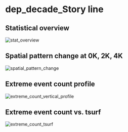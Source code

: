 # dep_decade_Story line
## Statistical overview
![stat_overview](plots/story_line/dep_decade_stat_overview.png)
## Spatial pattern change at 0K, 2K, 4K
![spatial_pattern_change](plots/story_line/dep_decade_spatial_pattern_change_500hPa.png)
## Extreme event count profile
![extreme_count_vertical_profile](plots/story_line/dep_decade_extreme_count_vertical_profile.png)
## Extreme event count vs. tsurf
![extreme_count_tsurf](plots/story_line/dep_decade_extreme_count_tsurf_500hPa.png)
